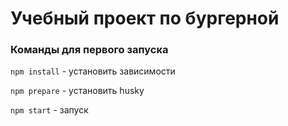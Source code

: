 # Учебный проект по бургерной

### Команды для первого запуска

`npm install` - установить зависимости

`npm prepare` - установить husky

`npm start` - запуск
